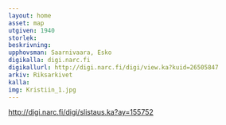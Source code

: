 ```yaml
---
layout: home
asset: map
utgiven: 1940
storlek:
beskrivning:
upphovsman: Saarnivaara, Esko
digikalla: digi.narc.fi
digikallurl: http://digi.narc.fi/digi/view.ka?kuid=26505847
arkiv: Riksarkivet
kalla:
img: Kristiin_1.jpg
---
```



http://digi.narc.fi/digi/slistaus.ka?ay=155752
